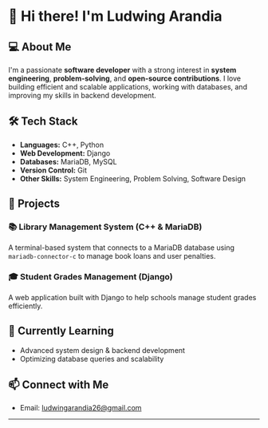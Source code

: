 # 👋 Hi there! I'm Ludwing Arandia

## 💻 About Me
I'm a passionate **software developer** with a strong interest in **system engineering**, **problem-solving**, and **open-source contributions**. I love building efficient and scalable applications, working with databases, and improving my skills in backend development.

## 🛠️ Tech Stack
- **Languages:** C++, Python  
- **Web Development:** Django  
- **Databases:** MariaDB, MySQL  
- **Version Control:** Git  
- **Other Skills:** System Engineering, Problem Solving, Software Design  

## 🚀 Projects
### 📚 Library Management System (C++ & MariaDB)
A terminal-based system that connects to a MariaDB database using `mariadb-connector-c` to manage book loans and user penalties.  

### 🎓 Student Grades Management (Django)
A web application built with Django to help schools manage student grades efficiently.

## 🌱 Currently Learning
- Advanced system design & backend development  
- Optimizing database queries and scalability

## 📫 Connect with Me
- Email: ludwingarandia26@gmail.com  

---
